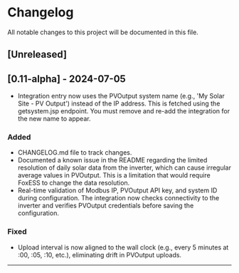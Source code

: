 # Changelog

All notable changes to this project will be documented in this file.

## [Unreleased]

## [0.11-alpha] - 2024-07-05
- Integration entry now uses the PVOutput system name (e.g., 'My Solar Site - PV Output') instead of the IP address. This is fetched using the getsystem.jsp endpoint. You must remove and re-add the integration for the new name to appear.

### Added
- CHANGELOG.md file to track changes.
- Documented a known issue in the README regarding the limited resolution of daily solar data from the inverter, which can cause irregular average values in PVOutput. This is a limitation that would require FoxESS to change the data resolution.
- Real-time validation of Modbus IP, PVOutput API key, and system ID during configuration. The integration now checks connectivity to the inverter and verifies PVOutput credentials before saving the configuration.

### Fixed
- Upload interval is now aligned to the wall clock (e.g., every 5 minutes at :00, :05, :10, etc.), eliminating drift in PVOutput uploads.

--- 
